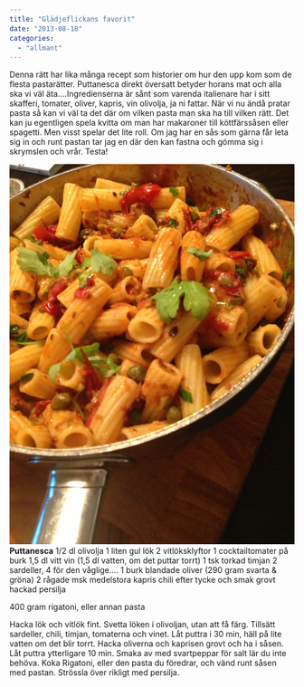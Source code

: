 ```yaml
---
title: "Glädjeflickans favorit"
date: "2013-08-18"
categories: 
  - "allmant"
---
```


Denna rätt har lika många recept som historier om hur den upp kom som de flesta pastarätter. Puttanesca direkt översatt betyder horans mat och alla ska vi väl äta....Ingredienserna är sånt som varenda italienare har i sitt skafferi, tomater, oliver, kapris, vin olivolja, ja ni fattar. När vi nu ändå pratar pasta så kan vi väl ta det där om vilken pasta man ska ha till vilken rätt. Det kan ju egentligen spela kvitta om man har makaroner till köttfärssåsen eller spagetti. Men visst spelar det lite roll. Om jag har en sås som gärna får leta sig in och runt pastan tar jag en där den kan fastna och gömma sig i skrymslen och vrår. Testa!    
  
![20130818-134300.jpg](/static/img/20130818-134300.jpg) **Puttanesca** 1/2 dl olivolja 1 liten gul lök 2 vitlöksklyftor 1 cocktailtomater på burk 1,5 dl vitt vin (1,5 dl vatten, om det puttar torrt) 1 tsk torkad timjan 2 sardeller, 4 för den våglige.... 1 burk blandade oliver (290 gram svarta & gröna) 2 rågade msk medelstora kapris chili efter tycke och smak grovt hackad persilja

400 gram rigatoni, eller annan pasta

Hacka lök och vitlök fint. Svetta löken i olivoljan, utan att få färg. Tillsätt sardeller, chili, timjan, tomaterna och vinet. Låt puttra i 30 min, häll på lite vatten om det blir torrt. Hacka oliverna och kaprisen grovt och ha i såsen. Låt puttra ytterligare 10 min. Smaka av med svartpeppar för salt lär du inte behöva. Koka Rigatoni, eller den pasta du föredrar, och vänd runt såsen med pastan. Strössla över rikligt med persilja.
